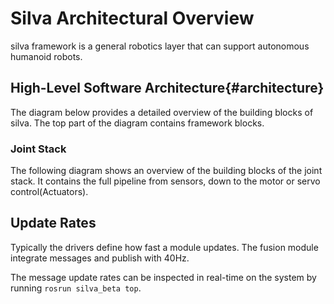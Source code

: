 # Silva Architectural Overview

silva framework is a general robotics layer that can support autonomous humanoid robots.

## High-Level Software Architecture{#architecture}
The diagram below provides a detailed overview of the building blocks of silva. The top part of the diagram contains framework blocks.

### Joint Stack
The following diagram shows an overview of the building blocks of the joint stack. It contains the full pipeline from sensors, down to the motor or servo control(Actuators).

## Update Rates
Typically the drivers define how fast a module updates. The fusion module integrate messages and publish with 40Hz.

The message update rates can be inspected in real-time on the system by running ```rosrun silva_beta top```.

